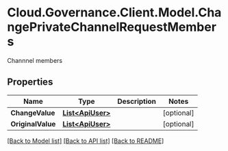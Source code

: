 # Cloud.Governance.Client.Model.ChangePrivateChannelRequestMembers
Channnel members
## Properties

Name | Type | Description | Notes
------------ | ------------- | ------------- | -------------
**ChangeValue** | [**List&lt;ApiUser&gt;**](ApiUser.md) |  | [optional] 
**OriginalValue** | [**List&lt;ApiUser&gt;**](ApiUser.md) |  | [optional] 

[[Back to Model list]](../README.md#documentation-for-models) [[Back to API list]](../README.md#documentation-for-api-endpoints) [[Back to README]](../README.md)

